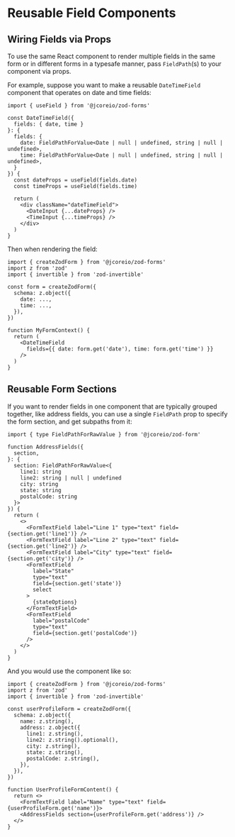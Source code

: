# Reusable Field Components

## Wiring Fields via Props

To use the same React component to render multiple fields in the same form or in different forms in a
typesafe manner, pass `FieldPath`(s) to your component via props.

For example, suppose you want to make a reusable `DateTimeField` component that operates on date and time
fields:

```tsx
import { useField } from '@jcoreio/zod-forms'

const DateTimeField({
  fields: { date, time }
}: {
  fields: {
    date: FieldPathForValue<Date | null | undefined, string | null | undefined>,
    time: FieldPathForValue<Date | null | undefined, string | null | undefined>,
  }
}) {
  const dateProps = useField(fields.date)
  const timeProps = useField(fields.time)

  return (
    <div className="dateTimeField">
      <DateInput {...dateProps} />
      <TimeInput {...timeProps} />
    </div>
  )
}
```

Then when rendering the field:

```tsx
import { createZodForm } from '@jcoreio/zod-forms'
import z from 'zod'
import { invertible } from 'zod-invertible'

const form = createZodForm({
  schema: z.object({
    date: ...,
    time: ...,
  }),
})

function MyFormContext() {
  return (
    <DateTimeField
      fields={{ date: form.get('date'), time: form.get('time') }}
    />
  )
}
```

## Reusable Form Sections

If you want to render fields in one component that are typically grouped together, like address fields,
you can use a single `FieldPath` prop to specify the form section, and get subpaths from it:

```tsx
import { type FieldPathForRawValue } from '@jcoreio/zod-form'

function AddressFields({
  section,
}: {
  section: FieldPathForRawValue<{
    line1: string
    line2: string | null | undefined
    city: string
    state: string
    postalCode: string
  }>
}) {
  return (
    <>
      <FormTextField label="Line 1" type="text" field={section.get('line1')} />
      <FormTextField label="Line 2" type="text" field={section.get('line2')} />
      <FormTextField label="City" type="text" field={section.get('city')} />
      <FormTextField
        label="State"
        type="text"
        field={section.get('state')}
        select
      >
        {stateOptions}
      </FormTextField>
      <FormTextField
        label="postalCode"
        type="text"
        field={section.get('postalCode')}
      />
    </>
  )
}
```

And you would use the component like so:

```tsx
import { createZodForm } from '@jcoreio/zod-forms'
import z from 'zod'
import { invertible } from 'zod-invertible'

const userProfileForm = createZodForm({
  schema: z.object({
    name: z.string(),
    address: z.object({
      line1: z.string(),
      line2: z.string().optional(),
      city: z.string(),
      state: z.string(),
      postalCode: z.string(),
    }),
  }),
})

function UserProfileFormContent() {
  return <>
    <FormTextField label="Name" type="text" field={userProfileForm.get('name')}>
    <AddressFields section={userProfileForm.get('address')} />
  </>
}
```
